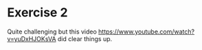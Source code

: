 # Exercise 2

Quite challenging but this video https://www.youtube.com/watch?v=yuDxHJOKsVA did clear things up.
